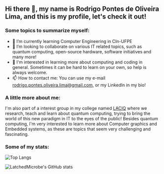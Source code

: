 ## Hi there 👋, my name is Rodrigo Pontes de Oliveira Lima, and this is my profile, let's check it out!

### Some topics to summarize myself:
- 🌱 I’m currently learning Computer Engineering in CIn-UFPE
- 👯 I’m looking to collaborate on various IT related topics, such as quantum computing, open-source hardware, software initiatives and many more!
- 🤔 I'm interested in learning more about computing and coding in general. Sometimes it can be hard to learn on your own, so help is always welcome.
- 📫 How to contact me: You can use my e-mail rodrigo.pontes.oliveira.lima@gmail.com, or my LinkedIn in my bio!

### A little more about me:

I'm also part of a interest group in my college named [LACIQ](https://www.instagram.com/laciq.ufpe?igsh=dGJ0Nnh6b3Q2c2c=) where we research, teach and learn about quantum computing, trying to bring the world of this new paradigm in IT to the eyes of the public!
Besides quantum computing, I'm very interested to learn more about Computer graphics and Embedded systems, as these are topics that seem very challenging and fascinating.

### Some of my stats:

![Top Langs](https://github-readme-stats.vercel.app/api/top-langs/?username=LatchedMicrobe&size_weight=0.5&count_weight=0.5&layout=donut-vertical&langs_count=8&theme=calm_pink)

![LatchedMicrobe's GitHub stats](https://github-readme-stats.vercel.app/api?username=LatchedMicrobe&theme=calm_pink)
